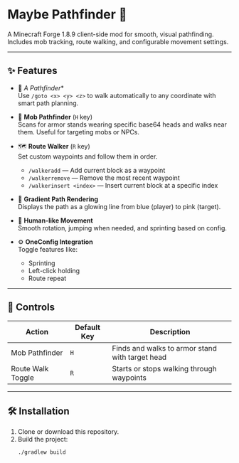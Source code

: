 # Maybe Pathfinder 🧭

A Minecraft Forge 1.8.9 client-side mod for smooth, visual pathfinding. Includes mob tracking, route walking, and configurable movement settings.

---

## ✨ Features

- 🧠 **A* Pathfinder**  
  Use `/goto <x> <y> <z>` to walk automatically to any coordinate with smart path planning.

- 🎯 **Mob Pathfinder** (`H` key)  
  Scans for armor stands wearing specific base64 heads and walks near them. Useful for targeting mobs or NPCs.

- 🗺️ **Route Walker** (`R` key)  
  Set custom waypoints and follow them in order.
    - `/walkeradd` — Add current block as a waypoint
    - `/walkerremove` — Remove the most recent waypoint
    - `/walkerinsert <index>` — Insert current block at a specific index

- 🌈 **Gradient Path Rendering**  
  Displays the path as a glowing line from blue (player) to pink (target).

- 🚶 **Human-like Movement**  
  Smooth rotation, jumping when needed, and sprinting based on config.

- ⚙️ **OneConfig Integration**  
  Toggle features like:
    - Sprinting
    - Left-click holding
    - Route repeat

---

## 🔧 Controls

| Action            | Default Key | Description                                  |
|-------------------|-------------|----------------------------------------------|
| Mob Pathfinder     | `H`         | Finds and walks to armor stand with target head |
| Route Walk Toggle  | `R`         | Starts or stops walking through waypoints   |

---

## 🛠️ Installation

1. Clone or download this repository.
2. Build the project:
   ```bash
   ./gradlew build
